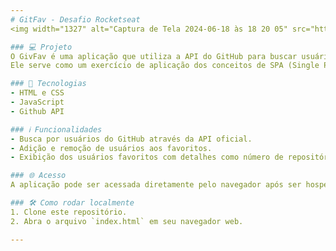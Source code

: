 ```yaml
---
# GitFav - Desafio Rocketseat
<img width="1327" alt="Captura de Tela 2024-06-18 às 18 20 05" src="https://github.com/AlannaaSilva/GitFav-Desafio/assets/104801163/40b81539-4e21-4958-abb2-593f08e13433">

### 💻 Projeto
O GivFav é uma aplicação que utiliza a API do GitHub para buscar usuários e adicioná-los aos favoritos. Este projeto foi desenvolvido  como parte do desafio da Rocketseat Explorer.
Ele serve como um exercício de aplicação dos conceitos de SPA (Single Page Application) utilizando JavaScript puro, além de explorar conceitos avançados como Async, Promise e Extends.

### 🚀 Tecnologias
- HTML e CSS
- JavaScript
- Github API

### ℹ️ Funcionalidades
- Busca por usuários do GitHub através da API oficial.
- Adição e remoção de usuários aos favoritos.
- Exibição dos usuários favoritos com detalhes como número de repositórios e seguidores.

### 🌐 Acesso
A aplicação pode ser acessada diretamente pelo navegador após ser hospedada em um servidor web. 

### 🛠️ Como rodar localmente
1. Clone este repositório.
2. Abra o arquivo `index.html` em seu navegador web.

---
```


